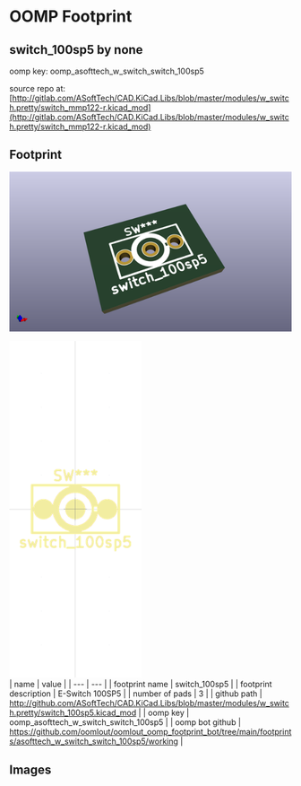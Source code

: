 # OOMP Footprint  
## switch_100sp5  by none  
  
oomp key: oomp_asofttech_w_switch_switch_100sp5  
  
source repo at: [http://gitlab.com/ASoftTech/CAD.KiCad.Libs/blob/master/modules/w_switch.pretty/switch_mmp122-r.kicad_mod](http://gitlab.com/ASoftTech/CAD.KiCad.Libs/blob/master/modules/w_switch.pretty/switch_mmp122-r.kicad_mod)  
## Footprint  
  
[![working_kicad_pcb_3d.png](working_kicad_pcb_3d_600.png)](working_kicad_pcb_3d.png)  
  
[![working.png](working_600.png)](working.png)  
| name | value | 
| --- | --- | 
| footprint name | switch_100sp5 | 
| footprint description | E-Switch 100SP5 | 
| number of pads | 3 | 
| github path | http://github.com/ASoftTech/CAD.KiCad.Libs/blob/master/modules/w_switch.pretty/switch_100sp5.kicad_mod | 
| oomp key | oomp_asofttech_w_switch_switch_100sp5 | 
| oomp bot github | https://github.com/oomlout/oomlout_oomp_footprint_bot/tree/main/footprints/asofttech_w_switch_switch_100sp5/working | 
## Images  
